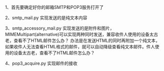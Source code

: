 1、首先要确定好你的邮箱SMTP和POP3服务打开了

2、smtp_mail.py 实现发送的是纯文本内容

3、smtp_accessory_mail.py 实现发送的是附件和图片， MIMEMultipart(alternative)可以实现两种同时发送，兼容收件人使用的设备太古老，查看不了HTML邮件怎么办？
办法是在发送HTML的同时再附加一个纯文本，如果收件人无法查看HTML格式的邮件，就可以自动降级查看纯文本邮件。件人使用的设备太古老，查看不了HTML邮件怎么办？

4、pop3_acquire.py 实现邮件的接收

